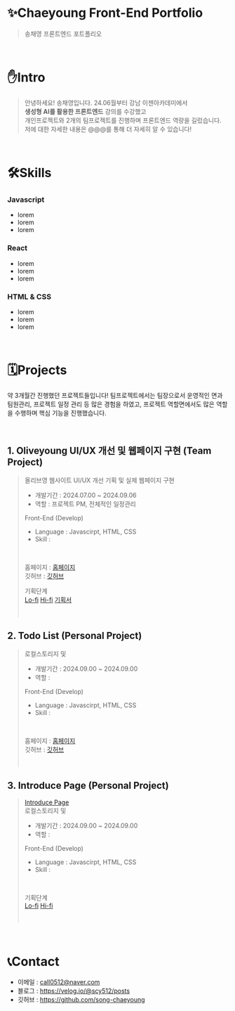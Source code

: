 
# ✨Chaeyoung Front-End Portfolio
> 송채영 프론트엔드 포트폴리오

<br/>

# ✋Intro
> 안녕하세요! 송채영입니다.
> 24.06월부터 강남 이젠아카데미에서 <br/>
> **생성형 AI를 활용한 프론트엔드** 강의를 수강했고 <br/>
> 개인프로젝트와 2개의 팀프로젝트를 진행하며 프론트엔드 역량을 길렀습니다. <br/>
> 저에 대한 자세한 내용은 @@@를 통해 더 자세히 알 수 있습니다! <br/>

<br/>

# 🛠️Skills
### Javascript
- lorem
- lorem
- lorem

### React
- lorem
- lorem
- lorem

### HTML & CSS
- lorem
- lorem
- lorem


<br/>

# 🗓️Projects
약 3개월간 진행했던 프로젝트들입니다!
팀프로젝트에서는 팀장으로서 운영적인 면과 팀원관리, 프로젝트 일정 관리 등 많은 경험을 하였고,
프로젝트 역할면에서도 많은 역할을 수행하며 핵심 기능을 진행했습니다.

<br/>

## 1. Oliveyoung UI/UX 개선 및 웹페이지 구현 (Team Project)
>  
> 올리브영 웹사이트 UI/UX 개선 기획 및 실제 웹페이지 구현 
> - 개발기간 : 2024.07.00 ~ 2024.09.06
> - 역할 : 프로젝트 PM, 전체적인 일정관리
>
> Front-End (Develop)
> - Language : Javascirpt, HTML, CSS
> - Skill : 
>  <br/>
>
> 홈페이지 : <a href="">홈페이지</a> <br/>
> 깃허브 : <a href="">깃허브</a> <br/>
>
> 기획단계 <br/>
> <a href="">Lo-fi</a> 
> <a href="">Hi-fi</a> 
> <a href="">기획서</a>
>
> <br/>

## 2. Todo List (Personal Project)
> 로컬스토리지 및 
> - 개발기간 : 2024.09.00 ~ 2024.09.00
> - 역할 : 
>
> Front-End (Develop)
> - Language : Javascirpt, HTML, CSS
> - Skill : 
>  <br/>
>
> 홈페이지 : <a href="">홈페이지</a> <br/>
> 깃허브 : <a href="">깃허브</a> <br/>
>
>
> <br/>

## 3. Introduce Page (Personal Project)
>  <a href="">Introduce Page</a> <br/>
> 로컬스토리지 및 
> - 개발기간 : 2024.09.00 ~ 2024.09.00
> - 역할 : 
>
> Front-End (Develop)
> - Language : Javascirpt, HTML, CSS
> - Skill : 
>  <br/>
>
> 기획단계 <br/>
> <a href="">Lo-fi</a> 
> <a href="">Hi-fi</a> 
>
>
> <br/>



<br/>

# 📞Contact
- 이메일 : call0512@naver.com
- 블로그 : <a href="https://velog.io/@scy512/posts">https://velog.io/@scy512/posts</a>
- 깃허브 : <a href="https://github.com/song-chaeyoung">https://github.com/song-chaeyoung</a>

<br/>
